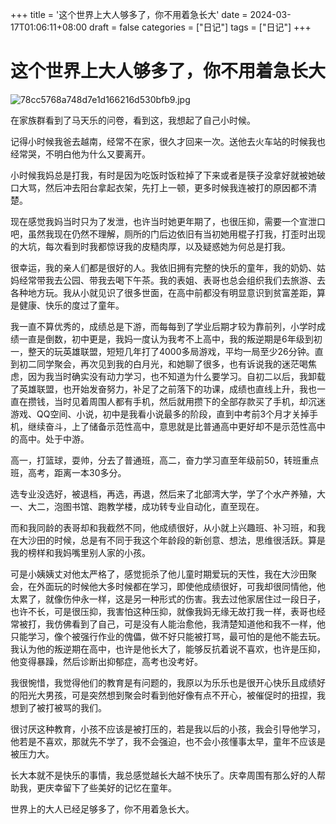 +++
title = '这个世界上大人够多了，你不用着急长大'
date = 2024-03-17T01:06:11+08:00
draft = false
categories = ["日记"]
tags = ["日记"]
+++


# 这个世界上大人够多了，你不用着急长大





 

![78cc5768a748d7e1d166216d530bfb9.jpg](https://www.pnglog.com/jP500G.jpg)

在家族群看到了马天乐的问卷，看到这，我想起了自己小时候。




记得小时候我爸去越南，经常不在家，很久才回来一次。送他去火车站的时候我也经常哭，不明白他为什么又要离开。




小时候我妈总是打我，有时是因为吃饭时饭粒掉了下来或者是筷子没拿好就被她破口大骂，然后冲去阳台拿起衣架，先打上一顿，更多时候我连被打的原因都不清楚。




现在感觉我妈当时只为了发泄，也许当时她更年期了，也很压抑，需要一个宣泄口吧，虽然我现在仍然不理解，厕所的门后边依旧有当初她用棍子打我，打歪时出现的大坑，每次看到时我都惊讶我的皮糙肉厚，以及疑惑她为何总是打我。




很幸运，我的亲人们都是很好的人。我依旧拥有完整的快乐的童年，我的奶奶、姑妈经常带我去公园、带我去喝下午茶。我的表姐、表哥也总会组织我们去旅游、去各种地方玩。我从小就见识了很多世面，在高中前都没有明显意识到贫富差距，算是健康、快乐的度过了童年。




我一直不算优秀的，成绩总是下游，而每每到了学业后期才较为靠前列，小学时成绩一直是倒数，初中更是，我妈一度认为我考不上高中，我的叛逆期是6年级到初一，整天的玩英雄联盟，短短几年打了4000多局游戏，平均一局至少26分钟。直到初二同学聚会，再次见到我的白月光，和她聊了很多，也有诉说我的迷茫喝焦虑，因为我当时确实没有动力学习，也不知道为什么要学习。自初二以后，我卸载了英雄联盟，也开始发奋努力，补足了之前落下的功课，成绩也直线上升，我也一直在攒钱，当时见着周围人都有手机，然后就用攒下的全部存款买了手机，却沉迷游戏、QQ空间、小说，初中是我看小说最多的阶段，直到中考前3个月才关掉手机，继续奋斗，上了储备示范性高中，意思就是比普通高中更好却不是示范性高中的高中。处于中游。




高一，打篮球，耍帅，分去了普通班，高二，奋力学习直至年级前50，转班重点班，高考，距离一本30多分。




选专业没选好，被退档，再选，再退，然后来了北部湾大学，学了个水产养殖，大一、大二，泡图书馆、跑教学楼，成功转专业自动化，直至现在。




而和我同龄的表哥却和我截然不同，他成绩很好，从小就上兴趣班、补习班，和我在大沙田的时候，总是有不同于我这个年龄段的新创意、想法，思维很活跃。算是我的榜样和我妈嘴里别人家的小孩。




可是小姨姨丈对他太严格了，感觉扼杀了他儿童时期爱玩的天性，我在大沙田聚会，在外面玩的时候他大多时候都在学习，即使他成绩很好，可我却很同情他，他太累了，就像伤仲永一样，这是另一种形式的伤害。我去过他家居住过一段日子，也许不长，可是很压抑，我害怕这种压抑，就像我妈无缘无故打我一样，表哥也经常被打，我仿佛看到了自己，可是没有人能治愈他，我清楚知道他和我不一样，他只能学习，像个被强行作业的傀儡，做不好只能被打骂，最可怕的是他不能去玩。我认为他的叛逆期在高中，也许是他长大了，能够反抗着说不喜欢，也许是压抑，他变得暴躁，然后诊断出抑郁症，高考也没考好。




我很惋惜，我觉得他们的教育是有问题的，我原以为乐乐也是很开心快乐且成绩好的阳光大男孩，可是突然想到聚会时看到他好像有点不开心，被催促时的扭捏，我想到了被打被骂的我们。




很讨厌这种教育，小孩不应该是被打压的，若是我以后的小孩，我会引导他学习，他若是不喜欢，那就先不学了，我不会强迫，也不会小孩懂事太早，童年不应该是被压力大。




长大本就不是快乐的事情，我总感觉越长大越不快乐了。庆幸周围有那么好的人帮助我，更庆幸留下了些美好的记忆在童年。




世界上的大人已经足够多了，你不用着急长大。



 
